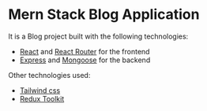 # Mern Stack Blog Application

It is a Blog project built with the following technologies:
- [React](https://facebook.github.io/react/) and [React Router](https://reacttraining.com/react-router/) for the frontend
- [Express](http://expressjs.com/) and [Mongoose](http://mongoosejs.com/) for the backend

Other technologies used:
- [Tailwind css](https://tailwindcss.com/)
- [Redux Toolkit](https://redux-toolkit.js.org/)

[](https://github.com/anshita-21/Journal-Junction/assets/140099324/11c829f5-4561-40b3-a2ba-e0a03122cbee
)

